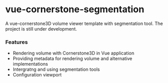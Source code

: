 # vue-cornerstone-segmentation

A vue-cornerstone3D volume viewer template with segmentation tool. The project is still under development.

### Features

- Rendering volume with Cornerstone3D in Vue application
- Providing metadata for rendering volume and alternative implementations
- Intergratng and using segmentation tools
- Configuration viewport
